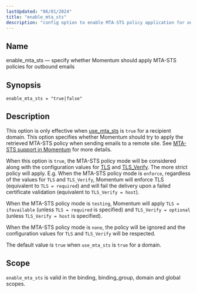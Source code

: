 ```yaml
---
lastUpdated: "06/01/2024"
title: "enable_mta_sts"
description: "config option to enable MTA-STS policy application for outbound mails"
---
```


<a name="config.enable-mta-sts"></a>
## Name

enable_mta_sts — specify whether Momentum should apply MTA-STS policies for outbound emails

## Synopsis

`enable_mta_sts = "true|false"`

## Description

This option is only effective when [use_mta_sts](/momentum/4/config/mta-sts/use-mta-sts) is `true`
for a recipient domain.
This option specifies whether Momentum should try to apply the retrieved MTA-STS policy when sending
emails to a remote site. See [MTA-STS support in Momentum](/momentum/4/mta-sts) for more details.


When this option is `true`, the MTA-STS policy mode will be considered along with the configuration
 values for [TLS](/momentum/4/config/ref-tls) and [TLS_Verify](/momentum/4/config/tls-verify).
 The more strict policy will apply. E.g. When the MTA-STS policy mode is `enforce`, regardless of the
 values for `TLS` and `TLS_Verify`, Momentum will enforce TLS (equivalent to `TLS = required`) and
 will fail the delivery upon a failed certificate validation (equivalent to `TLS_Verify = host`).

When the MTA-STS policy mode is `testing`, Momentum will apply `TLS = ifavailable` (unless
 `TLS = required` is specified) and `TLS_Verify = optional` (unless `TLS_Verify = host` is
 specified).

When the MTA-STS policy mode is `none`, the policy will be ignored and the configuration values for
 `TLS` and `TLS_Verify` will be respected.

The default value is `true` when `use_mta_sts` is `true` for a domain.


## Scope

`enable_mta_sts` is valid in the binding, binding_group, domain and global scopes.
